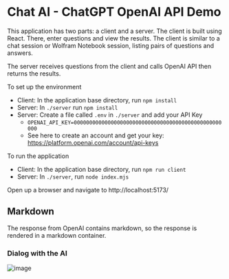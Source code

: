 # Chat AI - ChatGPT OpenAI API Demo

This application has two parts:  a client and a server.  The client is built using React.  There, enter questions and view the results.  The client is similar to a chat session or Wolfram Notebook session, listing pairs of questions and answers. 

The server receives questions from the client and calls OpenAI API then returns the results.

To set up the environment

- Client: In the application base directory, run `npm install`
- Server: In `./server` run `npm install`
- Server: Create a file called `.env` in `./server` and add your API Key
    - `OPENAI_API_KEY=000000000000000000000000000000000000000000000000000`
    - See here to create an account and get your key: https://platform.openai.com/account/api-keys

To run the application

- Client: In the application base directory, run `npm run client`
- Server: In `./server`, run `node index.mjs`

Open up a browser and navigate to http://localhost:5173/

## Markdown

The response from OpenAI contains markdown, so the response is rendered in a markdown container.

### Dialog with the AI

![image](https://user-images.githubusercontent.com/2509012/226797350-539a611a-8467-43d0-8870-f95a90b72688.png)
